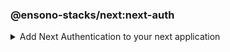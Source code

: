 ### @ensono-stacks/next:next-auth

<details>
<summary>Add Next Authentication to your next application</summary>

The next-auth generator will install and configure [NextAuth.js](https://next-auth.js.org/) into an existing Next application. It will add the initial configuration, add the session provider, setup an API endpoint and add local environmental variables. It will also configure provider specific setup.


## Prerequisites

An existing [Next](https://nextjs.org/) application

## Usage

```
nx @ensono-stacks/next:next-auth --project nameOfExistingNextProject --provider azureAdB2C --skipPackageJson false
```

### Command line arguments

The following command line arguments are available:

| Option    | Description           | Type      | Accepted Values   |Default            |
| ---       | -------------------   | ---       | ---               | ---               |
| --project | The name of the project  | nameOfApplication   |  string       | projectName              |
| --provider | The provider to be installed  | string    | none/azureAd/azureAdB2C                   |none     |
| --skipPackageJson | Do not add dependencies to `package.json`  | boolean    |  true/false                 |false     |

### Generator Output
##### The next auth plugin will 

- Create a new Next API endpoint with the file name `[...nextauth].ts`. This contains the dynamic route handler for NextAuth.js which will also contain all of your global NextAuth.js configurations. If you have specified a provider when running the generator this will be added to the providers array
```
import NextAuth from 'next-auth';
import AzureADProvider from 'next-auth/providers/azure-ad';
const nextAuth = NextAuth({
  providers: [
    AzureADProvider({
      clientId: process.env.AZURE_AD_CLIENT_ID,
      clientSecret: process.env.AZURE_AD_CLIENT_SECRET,
      tenantId: process.env.AZURE_AD_TENANT_ID,
    }),
  ],
});
export default nextAuth;
```
`/apps/appName/pages/api/[...nextauth].ts`


- Install the next-auth package and add to package.json, unless the `--skipPackageJson` option was used
```
"dependencies": {
    ...otherDependencies
    "next-auth": "4.18.8",
},
```
`/package.json`

- Create or append an `.env.local` file. Adding required next auth environmental variables. These will vary depending on the provider chosen. Be sure to update these values with the values provided by your provider
```
NEXTAUTH_URL=http://localhost:4200
NEXTAUTH_SECRET=secretValue
AZURE_AD_CLIENT_ID=
AZURE_AD_CLIENT_SECRET=
AZURE_AD_TENANT_ID=
```
`/.env.local`

- Append the `_app.tsx` file with a [session provider](https://next-auth.js.org/getting-started/client#sessionprovider) 
```
import { AppProps } from 'next/app';
import Head from 'next/head';
import './styles.css';
import { SessionProvider } from 'next-auth/react';
function CustomApp({
  Component,
  pageProps: { session, ...pageProps },
}: AppProps) {
  return (
    <SessionProvider session={session}>
      <Head>
        <title>Welcome to testing!</title>
      </Head>
      <main className="app">
        <Component {...pageProps} />
      </main>
    </SessionProvider>
  );
}
export default CustomApp;
```
`/apps/appName/_app.tsx`

From here with the configuration complete it is now possible to access the [useSession](https://next-auth.js.org/getting-started/client#usesession) hook from next auth. For further information please see the [Getting Started Guide to Next Auth](https://next-auth.js.org/getting-started/example#frontend---add-react-hook)
</details>